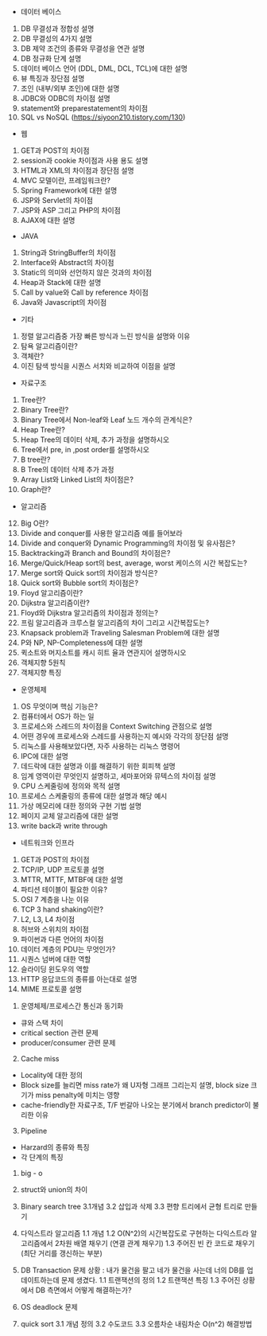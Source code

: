  - 데이터 베이스 
 1) DB 무결성과 정합성 설명
 2) DB 무결성의 4가지 설명
 3) DB 제약 조건의 종류와 무결성을 연관 설명
 4) DB 정규화 단계 설명
 5) 데이터 베이스 언어 (DDL, DML, DCL, TCL)에 대한 설명
 6) 뷰 특징과 장단점 설명
 7) 조인 (내부/외부 조인)에 대한 설명
 8) JDBC와 ODBC의 차이점 설명
 9) statement와 preparestatement의 차이점
10) SQL vs NoSQL (https://siyoon210.tistory.com/130)
 
- 웹
 1) GET과 POST의 차이점
 2) session과 cookie 차이점과 사용 용도 설명
 3) HTML과 XML의 차이점과 장단점 설명
 4) MVC 모델이란, 프레임워크란?
 5) Spring Framework에 대한 설명 
 6) JSP와 Servlet의 차이점
 7) JSP와 ASP 그리고 PHP의 차이점
 8) AJAX에 대한 설명
 
 - JAVA
 1) String과 StringBuffer의 차이점
 2) Interface와 Abstract의 차이점
 3) Static의 의미와 선언하지 않은 것과의 차이점
 4) Heap과 Stack에 대한 설명
 5) Call by value와 Call by reference 차이점
 6) Java와 Javascript의 차이점
 
 - 기타
 1) 정렬 알고리즘중 가장 빠른 방식과 느린 방식을 설명와 이유
 2) 탐욕 알고리즘이란?
 3) 객체란?
 4) 이진 탐색 방식을 시퀀스 서치와 비교하여 이점을 설명
 

- 자료구조
 1) Tree란?
 2) Binary Tree란?
 3) Binary Tree에서 Non-leaf와 Leaf 노드 개수의 관계식은?
 4) Heap Tree란?
 5) Heap Tree의 데이터 삭제, 추가 과정을 설명하시오
 6) Tree에서 pre, in ,post order를 설명하시오
 7) B tree란?
 8) B Tree의 데이터 삭제 추가 과정
 9) Array List와 Linked List의 차이점은?
 10) Graph란?
 
 - 알고리즘
 12) Big O란?
 13) Divide and conquer를 사용한 알고리즘 예를 들어보라
 14) Divide and conquer와 Dynamic Programming의 차이점 및 유사점은?
 15) Backtracking과 Branch and Bound의 차이점은? 
 16) Merge/Quick/Heap sort의 best, average, worst 케이스의 시간 복잡도는?
 17) Merge sort와 Quick sort의 차이점과 방식은?
 18) Quick sort와 Bubble sort의 차이점은?
 19) Floyd 알고리즘이란?
 20) Dijkstra 알고리즘이란?
 21) Floyd와 Dijkstra 알고리즘의 차이점과 정의는?
 22) 프림 알고리즘과 크루스컬 알고리즘의 차이 그리고 시간복잡도는?
 23) Knapsack problem과 Traveling Salesman Problem에 대한 설명
 24) P와 NP, NP-Completeness에 대한 설명
 25) 퀵소트와 머지소트를 캐시 히트 율과 연관지어 설명하시오
 26) 객체지향 5원칙
 27) 객체지향 특징
 
 - 운영체제
 1) OS 무엇이며 핵심 기능은?
 2) 컴퓨터에서 OS가 하는 일
 3) 프로세스와 스레드의 차이점을 Context Switching 관점으로 설명
 4) 어떤 경우에 프로세스와 스레드를 사용하는지 예시와 각각의 장단점 설명
 5) 리눅스를 사용해보았다면, 자주 사용하는 리눅스 명령어
 6) IPC에 대한 설명
 7) 데드락에 대한 설명과 이를 해결하기 위한 회피책 설명
 8) 임계 영역이란 무엇인지 설명하고, 세마포어와 뮤텍스의 차이점 설명
 9) CPU 스케줄링에 정의와 목적 설명
 10) 프로세스 스케줄링의 종류에 대한 설명과 해당 예시
 11) 가상 메모리에 대한 정의와 구현 기법 설명
 12) 페이지 교체 알고리즘에 대한 설명
 13) write back과 write through
 
 - 네트워크와 인프라 
 1) GET과 POST의 차이점
 2) TCP/IP, UDP 프로토콜 설명
 3) MTTR, MTTF, MTBF에 대한 설명
 4) 파티션 테이블이 필요한 이유?
 5) OSI 7 계층을 나눈 이유
 6) TCP 3 hand shaking이란?
 7) L2, L3, L4 차이점
 8) 허브와 스위치의 차이점
 9) 파이썬과 다른 언어의 차이점
 10) 데이터 계층의 PDU는 무엇인가?
 11) 시퀀스 넘버에 대한 역할
 12) 슬라이딩 윈도우의 역할
 13) HTTP 응답코드의 종류를 아는대로 설명
 14) MIME 프로토콜 설명

1. 운영체제/프로세스간 통신과 동기화  
- 큐와 스택 차이  
- critical section 관련 문제  
- producer/consumer 관련 문제  

2. Cache miss  
- Locality에 대한 정의  
- Block size를 늘리면 miss rate가 왜 U자형 그래프 그리는지 설명, block size 크기가 miss penalty에 미치는 영향  
- cache-friendly한 자료구조, T/F 번갈아 나오는 분기에서 branch predictor이 불리한 이유  

3. Pipeline
- Harzard의 종류와 특징
- 각 단계의 특징 

1. big - o

2. struct와 union의 차이

3. Binary search tree
3.1개념
3.2 삽입과 삭제
3.3 편향 트리에서 균형 트리로 만들기

1. 다익스트라 알고리즘
1.1 개념
1.2 O(N^2)의 시간복잡도로 구현하는 다익스트라 알고리즘에서 2차원 배열 채우기 (연결 관계 채우기)
1.3 주어진 빈 칸 코드로 채우기 (최단 거리를 갱신하는 부분)

1. DB Transaction
문제 상황 :
내가 물건을 팔고 네가 물건을 사는데
너의 DB를 업데이트하는데 문제 생겼다.
1.1 트랜잭션의 정의
1.2 트랜잭션 특징	
1.3 주어진 상황에서 DB 측면에서 어떻게 해결하는가?

2. OS deadlock 문제

3. quick sort
3.1 개념 정의
3.2 수도코드
3.3 오름차순 내림차순 O(n^2) 해결방법
